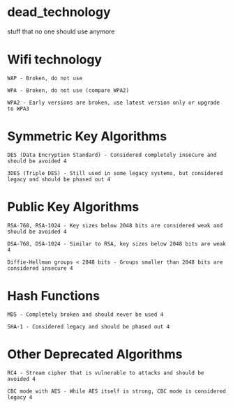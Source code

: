 # dead_technology
stuff that no one should use anymore

# Wifi technology

    WAP - Broken, do not use

    WPA - Broken, do not use (compare WPA2)

    WPA2 - Early versions are broken, use latest version only or upgrade to WPA3

# Symmetric Key Algorithms

    DES (Data Encryption Standard) - Considered completely insecure and should be avoided 4

    3DES (Triple DES) - Still used in some legacy systems, but considered legacy and should be phased out 4

# Public Key Algorithms

    RSA-768, RSA-1024 - Key sizes below 2048 bits are considered weak and should be avoided 4

    DSA-768, DSA-1024 - Similar to RSA, key sizes below 2048 bits are weak 4

    Diffie-Hellman groups < 2048 bits - Groups smaller than 2048 bits are considered insecure 4

# Hash Functions

    MD5 - Completely broken and should never be used 4

    SHA-1 - Considered legacy and should be phased out 4

# Other Deprecated Algorithms

    RC4 - Stream cipher that is vulnerable to attacks and should be avoided 4

    CBC mode with AES - While AES itself is strong, CBC mode is considered legacy 4


